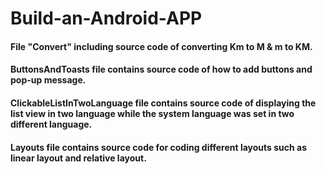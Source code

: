 # Build-an-Android-APP

#### File "Convert" including source code of converting Km to M & m to KM.
#### ButtonsAndToasts file contains source code of how to add buttons and pop-up message.
#### ClickableListInTwoLanguage file contains source code of displaying the list view in two language while the system language was set in two different language.
#### Layouts file contains source code for coding different layouts such as linear layout and relative layout.
